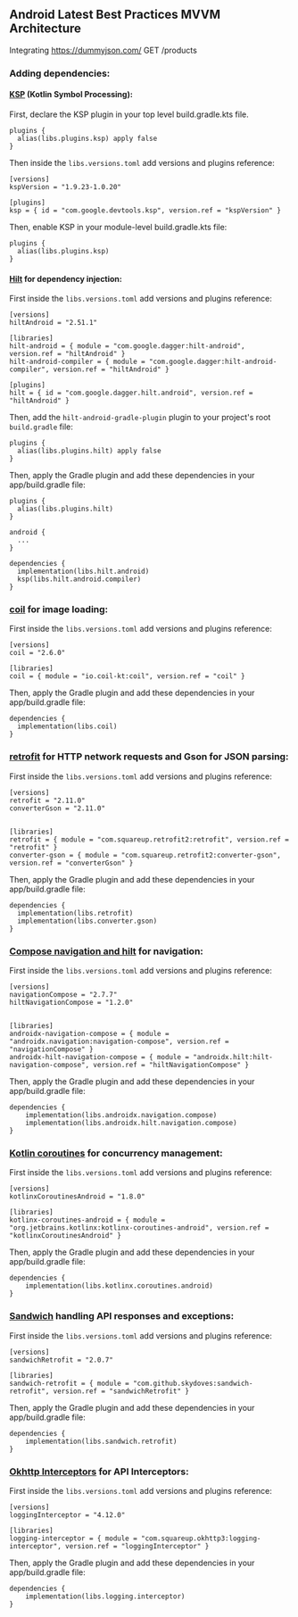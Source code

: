 ## Android Latest Best Practices MVVM Architecture
Integrating https://dummyjson.com/ 
GET	/products 

### Adding dependencies:
#### [KSP](https://github.com/google/ksp/releases) (Kotlin Symbol Processing):
First, declare the KSP plugin in your top level build.gradle.kts file.
```
plugins {
  alias(libs.plugins.ksp) apply false
}
```
Then inside the `libs.versions.toml` add versions and plugins reference:
```
[versions]
kspVersion = "1.9.23-1.0.20"

[plugins]
ksp = { id = "com.google.devtools.ksp", version.ref = "kspVersion" }
```
Then, enable KSP in your module-level build.gradle.kts file:
```
plugins {
  alias(libs.plugins.ksp)
}
```
#### [Hilt](https://dagger.dev/hilt/quick-start) for dependency injection:
First inside the `libs.versions.toml` add versions and plugins reference:
```
[versions]
hiltAndroid = "2.51.1"

[libraries]
hilt-android = { module = "com.google.dagger:hilt-android", version.ref = "hiltAndroid" }
hilt-android-compiler = { module = "com.google.dagger:hilt-android-compiler", version.ref = "hiltAndroid" }

[plugins]
hilt = { id = "com.google.dagger.hilt.android", version.ref = "hiltAndroid" }
```
Then, add the `hilt-android-gradle-plugin` plugin to your project's root `build.gradle` file:
```
plugins {
  alias(libs.plugins.hilt) apply false
}
```
Then, apply the Gradle plugin and add these dependencies in your app/build.gradle file:
```
plugins {
  alias(libs.plugins.hilt)
}

android {
  ...
}

dependencies {
  implementation(libs.hilt.android)
  ksp(libs.hilt.android.compiler)
}
```
### [coil](https://coil-kt.github.io/coil/) for image loading:
First inside the `libs.versions.toml` add versions and plugins reference:
```
[versions]
coil = "2.6.0"

[libraries]
coil = { module = "io.coil-kt:coil", version.ref = "coil" }
```
Then, apply the Gradle plugin and add these dependencies in your app/build.gradle file:
```
dependencies {
  implementation(libs.coil)
}
```

### [retrofit](https://square.github.io/retrofit/) for HTTP network requests and Gson for JSON parsing:
First inside the `libs.versions.toml` add versions and plugins reference:
```
[versions]
retrofit = "2.11.0"
converterGson = "2.11.0"


[libraries]
retrofit = { module = "com.squareup.retrofit2:retrofit", version.ref = "retrofit" }
converter-gson = { module = "com.squareup.retrofit2:converter-gson", version.ref = "converterGson" }

```
Then, apply the Gradle plugin and add these dependencies in your app/build.gradle file:
```
dependencies {
  implementation(libs.retrofit)
  implementation(libs.converter.gson)
}
```

### [Compose navigation and hilt](https://developer.android.com/develop/ui/compose/libraries#hilt-navigation) for navigation:
First inside the `libs.versions.toml` add versions and plugins reference:
```
[versions]
navigationCompose = "2.7.7"
hiltNavigationCompose = "1.2.0"


[libraries]
androidx-navigation-compose = { module = "androidx.navigation:navigation-compose", version.ref = "navigationCompose" }
androidx-hilt-navigation-compose = { module = "androidx.hilt:hilt-navigation-compose", version.ref = "hiltNavigationCompose" }

```
Then, apply the Gradle plugin and add these dependencies in your app/build.gradle file:
```
dependencies {
    implementation(libs.androidx.navigation.compose)
    implementation(libs.androidx.hilt.navigation.compose)
}
```

### [Kotlin coroutines](https://developer.android.com/kotlin/coroutines) for concurrency management:
First inside the `libs.versions.toml` add versions and plugins reference:
```
[versions]
kotlinxCoroutinesAndroid = "1.8.0"

[libraries]
kotlinx-coroutines-android = { module = "org.jetbrains.kotlinx:kotlinx-coroutines-android", version.ref = "kotlinxCoroutinesAndroid" }

```
Then, apply the Gradle plugin and add these dependencies in your app/build.gradle file:
```
dependencies {
    implementation(libs.kotlinx.coroutines.android)
}
```

### [Sandwich](https://skydoves.github.io/sandwich/) handling API responses and exceptions:
First inside the `libs.versions.toml` add versions and plugins reference:
```
[versions]
sandwichRetrofit = "2.0.7"

[libraries]
sandwich-retrofit = { module = "com.github.skydoves:sandwich-retrofit", version.ref = "sandwichRetrofit" }

```
Then, apply the Gradle plugin and add these dependencies in your app/build.gradle file:
```
dependencies {
    implementation(libs.sandwich.retrofit)
}
```
### [Okhttp Interceptors](https://square.github.io/okhttp/features/interceptors/) for API Interceptors:
First inside the `libs.versions.toml` add versions and plugins reference:
```
[versions]
loggingInterceptor = "4.12.0"

[libraries]
logging-interceptor = { module = "com.squareup.okhttp3:logging-interceptor", version.ref = "loggingInterceptor" }

```
Then, apply the Gradle plugin and add these dependencies in your app/build.gradle file:
```
dependencies {
    implementation(libs.logging.interceptor)
}
```